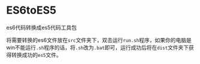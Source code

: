 # ES6toES5
es6代码转换成es5代码工具包


将需要转换的es6文件放在`src`文件夹下，双击运行`run.sh`程序，如果你的电脑是win不能运行`.sh`程序的话，将`.sh`改为`.bat`即可，运行成功后将在`dist`文件夹下获得转换成功的`es5`文件。
